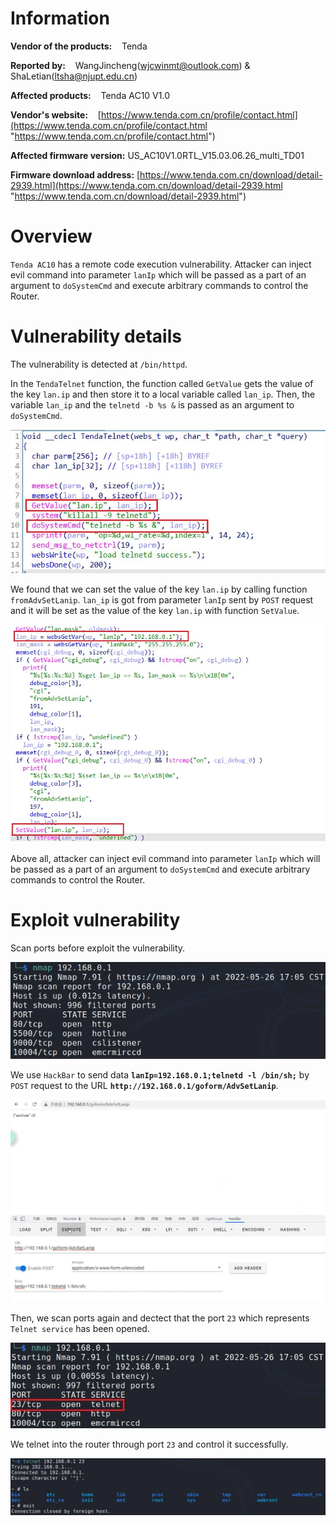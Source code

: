 # Information

**Vendor of the products:**    Tenda

**Reported by:**    WangJincheng(<wjcwinmt@outlook.com>) & ShaLetian(<ltsha@njupt.edu.cn>)

**Affected products:**    Tenda AC10 V1.0

**Vendor's website:**    [https://www.tenda.com.cn/profile/contact.html](https://www.tenda.com.cn/profile/contact.html "https://www.tenda.com.cn/profile/contact.html")

**Affected firmware version:**    US_AC10V1.0RTL_V15.03.06.26_multi_TD01

**Firmware download address:**    [https://www.tenda.com.cn/download/detail-2939.html](https://www.tenda.com.cn/download/detail-2939.html "https://www.tenda.com.cn/download/detail-2939.html")

# Overview

`Tenda AC10` has a remote code execution vulnerability. Attacker can inject evil command into parameter `lanIp` which will be passed as a part of an argument to `doSystemCmd` and execute arbitrary commands to control the Router.

# Vulnerability details

The vulnerability is detected at `/bin/httpd`.

In the `TendaTelnet` function, the function called `GetValue` gets the value of the key `lan.ip` and then store it to a local variable called `lan_ip`. Then, the variable `lan_ip` and the `telnetd -b %s &` is passed as an argument to `doSystemCmd`.

![image](https://github.com/winmt/CVE/blob/main/Tenda%20AC10/pic/1.jpg)

We found that we can set the value of the key `lan.ip` by calling function `fromAdvSetLanip`. `lan_ip` is got from parameter `lanIp` sent by `POST` request and it will be set as the value of the key `lan.ip` with function `SetValue`.

![image](https://github.com/winmt/CVE/blob/main/Tenda%20AC10/pic/2.jpg)

Above all, attacker can inject evil command into parameter `lanIp` which will be passed as a part of an argument to `doSystemCmd` and execute arbitrary commands to control the Router.

# Exploit vulnerability

Scan ports before exploit the vulnerability.

![image](https://github.com/winmt/CVE/blob/main/Tenda%20AC10/pic/4.jpg)

We use `HackBar` to send data **`lanIp=192.168.0.1;telnetd -l /bin/sh;`** by `POST` request to the URL **`http://192.168.0.1/goform/AdvSetLanip`**.

![image](https://github.com/winmt/CVE/blob/main/Tenda%20AC10/pic/3.jpg)

Then, we scan ports again and dectect that the port `23` which represents `Telnet service` has been opened.

![image](https://github.com/winmt/CVE/blob/main/Tenda%20AC10/pic/5.jpg)

We telnet into the router through port `23` and control it successfully.

![image](https://github.com/winmt/CVE/blob/main/Tenda%20AC10/pic/6.jpg)
